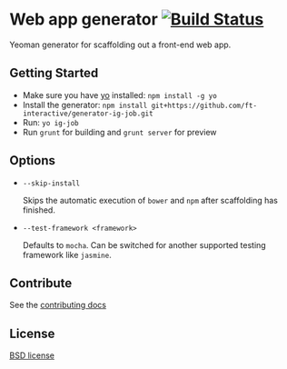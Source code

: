 # Web app generator [![Build Status](https://secure.travis-ci.org/ft-interactive/generator-ig-job.png?branch=master)](http://travis-ci.org/ft-interactive/generator-ig-job)

Yeoman generator for scaffolding out a front-end web app.


## Getting Started

- Make sure you have [yo](https://github.com/yeoman/yo) installed: `npm install -g yo`
- Install the generator: `npm install git+https://github.com/ft-interactive/generator-ig-job.git`
- Run: `yo ig-job`
- Run `grunt` for building and `grunt server` for preview


## Options

* `--skip-install`

  Skips the automatic execution of `bower` and `npm` after scaffolding has finished.

* `--test-framework <framework>`

  Defaults to `mocha`. Can be switched for another supported testing framework like `jasmine`.


## Contribute

See the [contributing docs](https://github.com/yeoman/yeoman/blob/master/contributing.md)


## License

[BSD license](http://opensource.org/licenses/bsd-license.php)
